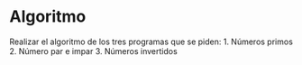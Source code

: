 # Algoritmo
Realizar el algoritmo de los tres programas que se piden:  1. Números primos  2. Número par e impar  3. Números invertidos
